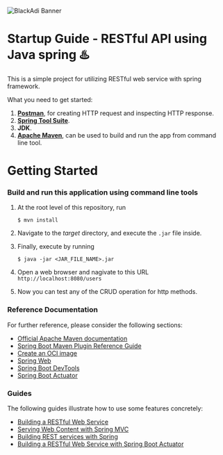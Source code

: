 ![BlackAdi Banner](https://png.pngtree.com/thumb_back/fw800/back_our/20190622/ourmid/pngtree-chinese-style-ink-dragon-banner-image_210265.jpg)

# Startup Guide - RESTful API using Java spring ♨️

This is a simple project for utilizing RESTful web service with spring framework.

What you need to get started:

1. **[Postman](https://www.postman.com/)**, for creating HTTP request and inspecting HTTP response.
2. **[Spring Tool Suite](https://spring.io/tools)**.
3. **JDK**.
4. **[Apache Maven](https://maven.apache.org/install.html)**, can be used to build and run the app from command line tool.

# Getting Started

### Build and run this application using command line tools

1. At the root level of this repository, run

   ```
   $ mvn install
   ```

2. Navigate to the _target_ directory, and execute the `.jar` file inside.

3. Finally, execute by running

   ```
   $ java -jar <JAR_FILE_NAME>.jar
   ```

4. Open a web browser and nagivate to this URL `http://localhost:8080/users`

5. Now you can test any of the CRUD operation for http methods.

### Reference Documentation

For further reference, please consider the following sections:

- [Official Apache Maven documentation](https://maven.apache.org/guides/index.html)
- [Spring Boot Maven Plugin Reference Guide](https://docs.spring.io/spring-boot/docs/2.4.4/maven-plugin/reference/html/)
- [Create an OCI image](https://docs.spring.io/spring-boot/docs/2.4.4/maven-plugin/reference/html/#build-image)
- [Spring Web](https://docs.spring.io/spring-boot/docs/2.4.4/reference/htmlsingle/#boot-features-developing-web-applications)
- [Spring Boot DevTools](https://docs.spring.io/spring-boot/docs/2.4.4/reference/htmlsingle/#using-boot-devtools)
- [Spring Boot Actuator](https://docs.spring.io/spring-boot/docs/2.4.4/reference/htmlsingle/#production-ready)

### Guides

The following guides illustrate how to use some features concretely:

- [Building a RESTful Web Service](https://spring.io/guides/gs/rest-service/)
- [Serving Web Content with Spring MVC](https://spring.io/guides/gs/serving-web-content/)
- [Building REST services with Spring](https://spring.io/guides/tutorials/bookmarks/)
- [Building a RESTful Web Service with Spring Boot Actuator](https://spring.io/guides/gs/actuator-service/)

```

```
